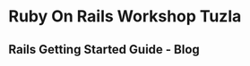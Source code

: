 Ruby On Rails Workshop Tuzla
============================

Rails Getting Started Guide - Blog
----------------------------------
